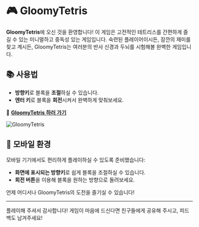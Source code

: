 # 🎮 GloomyTetris

**GloomyTetris**에 오신 것을 환영합니다! 이 게임은 고전적인 테트리스를 간편하게 즐길 수 있는 미니멀하고 중독성 있는 게임입니다. 숙련된 플레이어이시든, 잠깐의 재미를 찾고 계시든, GloomyTetris는 여러분의 반사 신경과 두뇌를 시험해볼 완벽한 게임입니다.

## 📚 사용법

- **방향키**로 블록을 **조절**하실 수 있습니다.
- **엔터 키**로 블록을 **회전**시켜서 완벽하게 맞춰보세요.

🔗 **[GloomyTetris 하러 가기](https://gloomystore.github.io/gloomytetris/)**

![GloomyTetris](https://cdn.gloomy-store.com/tetris/image.webp)

## 📱 모바일 환경

모바일 기기에서도 편리하게 플레이하실 수 있도록 준비했습니다:

- **화면에 표시되는 방향키**로 쉽게 블록을 조절하실 수 있습니다.
- **회전 버튼**을 이용해 블록을 원하는 방향으로 돌려보세요.

언제 어디서나 GloomyTetris의 도전을 즐기실 수 있습니다!

---

플레이해 주셔서 감사합니다! 게임이 마음에 드신다면 친구들에게 공유해 주시고, 피드백도 남겨주세요!
